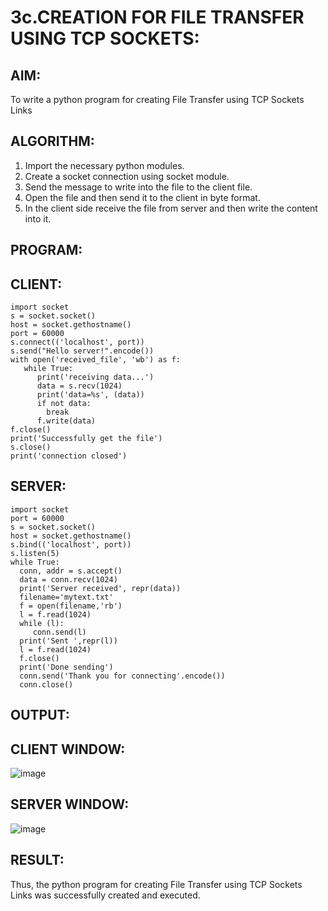 # 3c.CREATION FOR FILE TRANSFER USING TCP SOCKETS:
## AIM:
To write a python program for creating File Transfer using TCP Sockets Links
## ALGORITHM:
1. Import the necessary python modules.
2. Create a socket connection using socket module.
3. Send the message to write into the file to the client file.
4. Open the file and then send it to the client in byte format.
5. In the client side receive the file from server and then write the content into it.
## PROGRAM:
## CLIENT:
```
import socket
s = socket.socket()
host = socket.gethostname()
port = 60000
s.connect(('localhost', port))
s.send("Hello server!".encode())
with open('received_file', 'wb') as f:
   while True:
      print('receiving data...')
      data = s.recv(1024)
      print('data=%s', (data))
      if not data:
        break
      f.write(data)
f.close()
print('Successfully get the file')
s.close()
print('connection closed')
```
## SERVER:
```
import socket 
port = 60000 
s = socket.socket() 
host = socket.gethostname() 
s.bind(('localhost', port)) 
s.listen(5) 
while True:
  conn, addr = s.accept() 
  data = conn.recv(1024)
  print('Server received', repr(data))
  filename='mytext.txt'
  f = open(filename,'rb')
  l = f.read(1024)
  while (l):
     conn.send(l)
  print('Sent ',repr(l))
  l = f.read(1024)
  f.close()
  print('Done sending')
  conn.send('Thank you for connecting'.encode())
  conn.close()
```
## OUTPUT:
## CLIENT WINDOW:
![image](https://github.com/MANIKUMARDK/3c.FILE_TRANSFER_USING_TCP_SOCKETS/assets/147215581/2e0074e8-91b5-4b8c-a3ea-c26df038fabe)
## SERVER WINDOW:
![image](https://github.com/MANIKUMARDK/3c.FILE_TRANSFER_USING_TCP_SOCKETS/assets/147215581/f009c3c3-3e20-45cb-88ee-cad852836f26)
## RESULT:
Thus, the python program for creating File Transfer using TCP Sockets Links was 
successfully created and executed.
